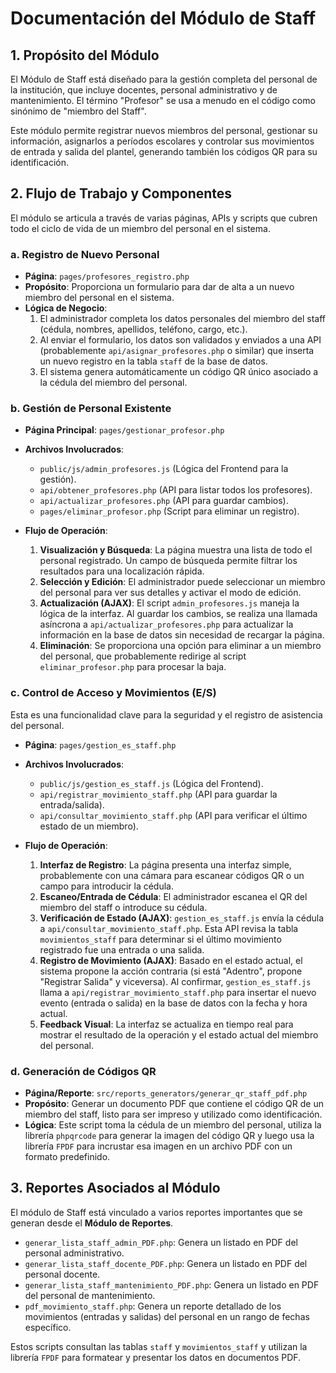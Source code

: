 
# Documentación del Módulo de Staff

## 1. Propósito del Módulo

El Módulo de Staff está diseñado para la gestión completa del personal de la institución, que incluye docentes, personal administrativo y de mantenimiento. El término "Profesor" se usa a menudo en el código como sinónimo de "miembro del Staff".

Este módulo permite registrar nuevos miembros del personal, gestionar su información, asignarlos a períodos escolares y controlar sus movimientos de entrada y salida del plantel, generando también los códigos QR para su identificación.

## 2. Flujo de Trabajo y Componentes

El módulo se articula a través de varias páginas, APIs y scripts que cubren todo el ciclo de vida de un miembro del personal en el sistema.

### a. Registro de Nuevo Personal

*   **Página**: `pages/profesores_registro.php`
*   **Propósito**: Proporciona un formulario para dar de alta a un nuevo miembro del personal en el sistema.
*   **Lógica de Negocio**:
    1.  El administrador completa los datos personales del miembro del staff (cédula, nombres, apellidos, teléfono, cargo, etc.).
    2.  Al enviar el formulario, los datos son validados y enviados a una API (probablemente `api/asignar_profesores.php` o similar) que inserta un nuevo registro en la tabla `staff` de la base de datos.
    3.  El sistema genera automáticamente un código QR único asociado a la cédula del miembro del personal.

### b. Gestión de Personal Existente

*   **Página Principal**: `pages/gestionar_profesor.php`
*   **Archivos Involucrados**:
    *   `public/js/admin_profesores.js` (Lógica del Frontend para la gestión).
    *   `api/obtener_profesores.php` (API para listar todos los profesores).
    *   `api/actualizar_profesores.php` (API para guardar cambios).
    *   `pages/eliminar_profesor.php` (Script para eliminar un registro).

*   **Flujo de Operación**:
    1.  **Visualización y Búsqueda**: La página muestra una lista de todo el personal registrado. Un campo de búsqueda permite filtrar los resultados para una localización rápida.
    2.  **Selección y Edición**: El administrador puede seleccionar un miembro del personal para ver sus detalles y activar el modo de edición.
    3.  **Actualización (AJAX)**: El script `admin_profesores.js` maneja la lógica de la interfaz. Al guardar los cambios, se realiza una llamada asíncrona a `api/actualizar_profesores.php` para actualizar la información en la base de datos sin necesidad de recargar la página.
    4.  **Eliminación**: Se proporciona una opción para eliminar a un miembro del personal, que probablemente redirige al script `eliminar_profesor.php` para procesar la baja.

### c. Control de Acceso y Movimientos (E/S)

Esta es una funcionalidad clave para la seguridad y el registro de asistencia del personal.

*   **Página**: `pages/gestion_es_staff.php`
*   **Archivos Involucrados**:
    *   `public/js/gestion_es_staff.js` (Lógica del Frontend).
    *   `api/registrar_movimiento_staff.php` (API para guardar la entrada/salida).
    *   `api/consultar_movimiento_staff.php` (API para verificar el último estado de un miembro).

*   **Flujo de Operación**:
    1.  **Interfaz de Registro**: La página presenta una interfaz simple, probablemente con una cámara para escanear códigos QR o un campo para introducir la cédula.
    2.  **Escaneo/Entrada de Cédula**: El administrador escanea el QR del miembro del staff o introduce su cédula.
    3.  **Verificación de Estado (AJAX)**: `gestion_es_staff.js` envía la cédula a `api/consultar_movimiento_staff.php`. Esta API revisa la tabla `movimientos_staff` para determinar si el último movimiento registrado fue una entrada o una salida.
    4.  **Registro de Movimiento (AJAX)**: Basado en el estado actual, el sistema propone la acción contraria (si está "Adentro", propone "Registrar Salida" y viceversa). Al confirmar, `gestion_es_staff.js` llama a `api/registrar_movimiento_staff.php` para insertar el nuevo evento (entrada o salida) en la base de datos con la fecha y hora actual.
    5.  **Feedback Visual**: La interfaz se actualiza en tiempo real para mostrar el resultado de la operación y el estado actual del miembro del personal.

### d. Generación de Códigos QR

*   **Página/Reporte**: `src/reports_generators/generar_qr_staff_pdf.php`
*   **Propósito**: Generar un documento PDF que contiene el código QR de un miembro del staff, listo para ser impreso y utilizado como identificación.
*   **Lógica**: Este script toma la cédula de un miembro del personal, utiliza la librería `phpqrcode` para generar la imagen del código QR y luego usa la librería `FPDF` para incrustar esa imagen en un archivo PDF con un formato predefinido.

## 3. Reportes Asociados al Módulo

El módulo de Staff está vinculado a varios reportes importantes que se generan desde el **Módulo de Reportes**.

*   `generar_lista_staff_admin_PDF.php`: Genera un listado en PDF del personal administrativo.
*   `generar_lista_staff_docente_PDF.php`: Genera un listado en PDF del personal docente.
*   `generar_lista_staff_mantenimiento_PDF.php`: Genera un listado en PDF del personal de mantenimiento.
*   `pdf_movimiento_staff.php`: Genera un reporte detallado de los movimientos (entradas y salidas) del personal en un rango de fechas específico.

Estos scripts consultan las tablas `staff` y `movimientos_staff` y utilizan la librería `FPDF` para formatear y presentar los datos en documentos PDF.
